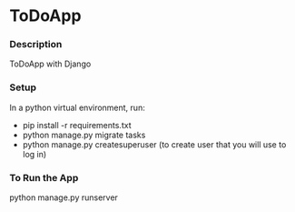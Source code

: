 # ToDoApp
### Description
ToDoApp with Django

###  Setup
In a python virtual environment, run:
- pip install -r requirements.txt
- python manage.py migrate tasks
- python manage.py createsuperuser (to create user that you will use to log in)

### To Run the App
python manage.py runserver

